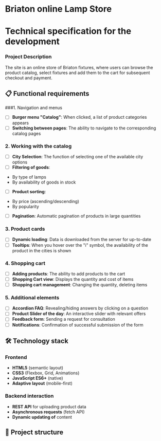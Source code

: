 # Briaton online Lamp Store

# Technical specification for the development

### Project Description
The site is an online store of Briaton fixtures, where users can browse the product catalog, select fixtures and add them to the cart for subsequent checkout and payment.

## 📋 Functional requirements

###1. Navigation and menus
- [ ] **Burger menu "Catalog"**: When clicked, a list of product categories appears
- [ ] **Switching between pages**: The ability to navigate to the corresponding catalog pages

### 2. Working with the catalog
- [ ] **City Selection**: The function of selecting one of the available city options
- [ ] **Filtering of goods**:
- By type of lamps
- By availability of goods in stock
- [ ] **Product sorting**:
- By price (ascending/descending)
- By popularity
- [ ] **Pagination**: Automatic pagination of products in large quantities

### 3. Product cards
- [ ] **Dynamic loading**: Data is downloaded from the server for up-to-date
- [ ] **Tooltips**: When you hover over the "i" symbol, the availability of the product in the cities is shown

### 4. Shopping cart
- [ ] **Adding products**: The ability to add products to the cart
- [ ] **Shopping Cart view**: Displays the quantity and cost of items
- [ ] **Shopping cart management**: Changing the quantity, deleting items

### 5. Additional elements
- [ ] **Accordion FAQ**: Revealing/hiding answers by clicking on a question
- [ ] **Product Slider of the day**: An interactive slider with relevant offers
- [ ] **Feedback form**: Sending a request for consultation
- [ ] **Notifications**: Confirmation of successful submission of the form

## 🛠 Technology stack

### Frontend
- **HTML5** (semantic layout)
- **CSS3** (Flexbox, Grid, Animations)
- **JavaScript ES6+** (native)
- **Adaptive layout** (mobile-first)

### Backend interaction
- **REST API** for uploading product data
- **Asynchronous requests** (fetch API)
- **Dynamic updating of** content

## 📁 Project structure
